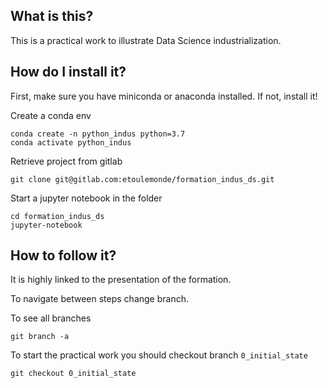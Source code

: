 What is this?
-------------

This is a practical work to illustrate Data Science industrialization.

How do I install it?
-------------------
First, make sure you have miniconda or anaconda installed. If not, install it!

Create a conda env
```
conda create -n python_indus python=3.7
conda activate python_indus
```

Retrieve project from gitlab
```
git clone git@gitlab.com:etoulemonde/formation_indus_ds.git
```

Start a jupyter notebook in the folder
```
cd formation_indus_ds
jupyter-notebook
```

How to follow it?
------------------

It is highly linked to the presentation of the formation.

To navigate between steps change branch. 

To see all branches

```
git branch -a
```

To start the practical work you should checkout branch `0_initial_state`

```
git checkout 0_initial_state
```